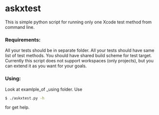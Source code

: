 # askxtest

This is simple python script for running only one Xcode test method from command line.

### Requirements:
  All your tests should be in separate folder. All your tests should have same list of test methods. You should have shared build scheme for test target. Currently this script does not support workspaces (only projects), but you can extend it as you want for your goals.
  
### Using:
  Look at examlple_of _using folder. Use 
  ```bash
  $ ./askxtest.py -h
  ```
  for get help.
